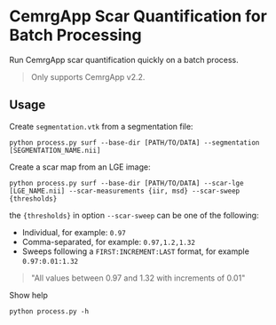 # CemrgApp Scar Quantification for Batch Processing
Run CemrgApp scar quantification quickly on a batch process. 

> Only supports CemrgApp v2.2.

## Usage 
Create `segmentation.vtk` from a segmentation file: 
```shell
python process.py surf --base-dir [PATH/TO/DATA] --segmentation [SEGMENTATION_NAME.nii] 
```

Create a scar map from an LGE image: 
```shell
python process.py surf --base-dir [PATH/TO/DATA] --scar-lge [LGE_NAME.nii] --scar-measurements {iir, msd} --scar-sweep {thresholds}
```

the `{thresholds}` in option `--scar-sweep` can be one of the following: 
+ Individual, for example: `0.97`
+ Comma-separated, for example: `0.97,1.2,1.32`
+ Sweeps following a `FIRST:INCREMENT:LAST` format, for example `0.97:0.01:1.32`
> "All values between 0.97 and 1.32 with increments of 0.01"

Show help
```shell
python process.py -h
```
